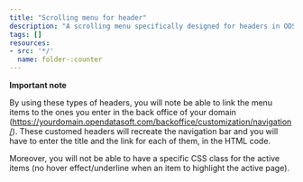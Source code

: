 ```yaml
---
title: "Scrolling menu for header"
description: "A scrolling menu specifically designed for headers in ODS portals"
tags: []
resources:
- src: '*/'
  name: folder-:counter
---
```


**Important note**

By using these types of headers, you will note be able to link the menu items to the ones you enter in the back office of your domain (https://yourdomain.opendatasoft.com/backoffice/customization/navigation/).
These customed headers will recreate the navigation bar and you will have to enter the title and the link for each  of them, in the HTML code.

Moreover, you will not be able to have a specific CSS class for the active items (no hover effect/underline when an item to highlight the active page).